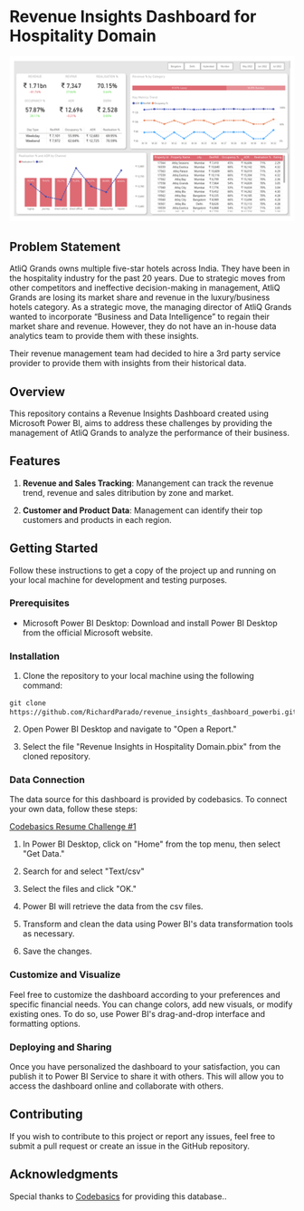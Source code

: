 # Revenue Insights Dashboard for Hospitality Domain

![Revenue Insights in Hospitality Domain](https://github.com/RichardParado/personal_website/blob/main/assets/images/Revenue%20Insights%20Dashboard%20-%20Thumbnail.png)

## Problem Statement

AtliQ Grands owns multiple five-star hotels across India. They have been in the hospitality industry for the past 20 years. Due to strategic moves from other competitors and ineffective decision-making in management, AtliQ Grands are losing its market share and revenue in the luxury/business hotels category. As a strategic move, the managing director of AtliQ Grands wanted to incorporate “Business and Data Intelligence” to regain their market share and revenue. However, they do not have an in-house data analytics team to provide them with these insights.

Their revenue management team had decided to hire a 3rd party service provider to provide them with insights from their historical data.

## Overview

This repository contains a Revenue Insights Dashboard created using Microsoft Power BI, aims to address these challenges by providing the management of AtliQ Grands to analyze the performance of their business.

## Features

1. **Revenue and Sales Tracking**: Manangement can track the revenue trend, revenue and sales ditribution by zone and market.

2. **Customer and Product Data**: Management can identify their top customers and products in each region.

## Getting Started

Follow these instructions to get a copy of the project up and running on your local machine for development and testing purposes.

### Prerequisites

- Microsoft Power BI Desktop: Download and install Power BI Desktop from the official Microsoft website.

### Installation

1. Clone the repository to your local machine using the following command:

```
git clone https://github.com/RichardParado/revenue_insights_dashboard_powerbi.git
```

2. Open Power BI Desktop and navigate to "Open a Report."

3. Select the file "Revenue Insights in Hospitality Domain.pbix" from the cloned repository.

### Data Connection

The data source for this dashboard is provided by codebasics. To connect your own data, follow these steps:

[Codebasics Resume Challenge #1]()


1. In Power BI Desktop, click on "Home" from the top menu, then select "Get Data."

2. Search for and select "Text/csv"

3. Select the files and click "OK."

4. Power BI will retrieve the data from the csv files.

5. Transform and clean the data using Power BI's data transformation tools as necessary.

6. Save the changes.

### Customize and Visualize

Feel free to customize the dashboard according to your preferences and specific financial needs. You can change colors, add new visuals, or modify existing ones. To do so, use Power BI's drag-and-drop interface and formatting options.

### Deploying and Sharing

Once you have personalized the dashboard to your satisfaction, you can publish it to Power BI Service to share it with others. This will allow you to access the dashboard online and collaborate with others.

## Contributing

If you wish to contribute to this project or report any issues, feel free to submit a pull request or create an issue in the GitHub repository.


## Acknowledgments

Special thanks to [Codebasics](https://codebasics.io/) for providing this database..


